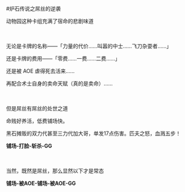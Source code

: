 #炉石传说之屌丝的逆袭

动物园这种卡组充满了宿命的悲剧味道

　　

无论是卡牌的名称——「力量的代价……叫嚣的中士……飞刀杂耍者……」

还是卡牌的费用——「零费……一费……二费……」

还是被 AOE 虐得死去活来……

再配合术士自身的卖命天赋（真的是卖命）……

　　

但是屌丝有屌丝的处世之道

命贱好养活，低费铺场快。

黑石摊贩的双力代甚至三力代加大哥，单发17点伤害。匹夫之怒，血溅五步！

**铺场-打脸-斩杀-GG**

　　


当然，既然是屌丝，那么显然以下才是常态

**铺场-被AOE-铺场-被AOE-GG**

